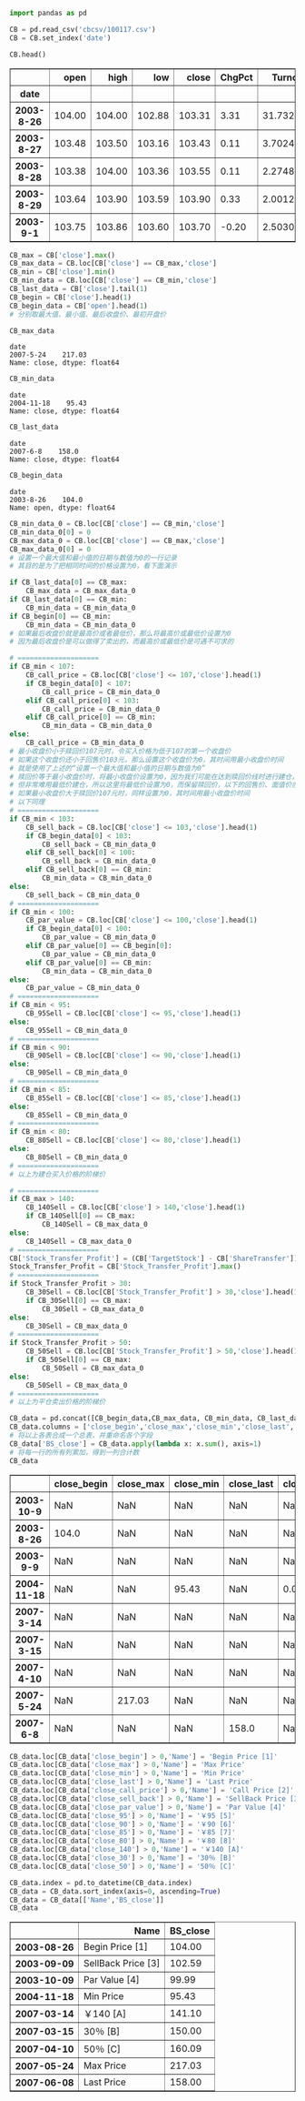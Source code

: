 

```python
import pandas as pd
```


```python
CB = pd.read_csv('cbcsv/100117.csv')
CB = CB.set_index('date')
```


```python
CB.head()
```




<div>













<table border="1" class="dataframe">
  <thead>
    <tr style="text-align: right;">
      <th></th>
      <th>open</th>
      <th>high</th>
      <th>low</th>
      <th>close</th>
      <th>ChgPct</th>
      <th>Turnover</th>
      <th>volume</th>
      <th>ShareTransfer</th>
      <th>TargetStock</th>
    </tr>
    <tr>
      <th>date</th>
      <th></th>
      <th></th>
      <th></th>
      <th></th>
      <th></th>
      <th></th>
      <th></th>
      <th></th>
      <th></th>
    </tr>
  </thead>
  <tbody>
    <tr>
      <th>2003-8-26</th>
      <td>104.00</td>
      <td>104.00</td>
      <td>102.88</td>
      <td>103.31</td>
      <td>3.31</td>
      <td>31.732245</td>
      <td>1554880</td>
      <td>5.34</td>
      <td>4.82</td>
    </tr>
    <tr>
      <th>2003-8-27</th>
      <td>103.48</td>
      <td>103.50</td>
      <td>103.16</td>
      <td>103.43</td>
      <td>0.11</td>
      <td>3.702449</td>
      <td>181420</td>
      <td>5.34</td>
      <td>4.76</td>
    </tr>
    <tr>
      <th>2003-8-28</th>
      <td>103.38</td>
      <td>104.00</td>
      <td>103.36</td>
      <td>103.55</td>
      <td>0.11</td>
      <td>2.274898</td>
      <td>111470</td>
      <td>5.34</td>
      <td>4.70</td>
    </tr>
    <tr>
      <th>2003-8-29</th>
      <td>103.64</td>
      <td>103.90</td>
      <td>103.59</td>
      <td>103.90</td>
      <td>0.33</td>
      <td>2.001224</td>
      <td>98060</td>
      <td>5.34</td>
      <td>4.68</td>
    </tr>
    <tr>
      <th>2003-9-1</th>
      <td>103.75</td>
      <td>103.86</td>
      <td>103.60</td>
      <td>103.70</td>
      <td>-0.20</td>
      <td>2.503061</td>
      <td>122650</td>
      <td>5.34</td>
      <td>4.85</td>
    </tr>
  </tbody>
</table>
</div>




```python
CB_max = CB['close'].max()
CB_max_data = CB.loc[CB['close'] == CB_max,'close']
CB_min = CB['close'].min()
CB_min_data = CB.loc[CB['close'] == CB_min,'close']
CB_last_data = CB['close'].tail(1)
CB_begin = CB['close'].head(1)
CB_begin_data = CB['open'].head(1)
# 分别取最大值、最小值、最后收盘价、最初开盘价
```


```python
CB_max_data
```




    date
    2007-5-24    217.03
    Name: close, dtype: float64




```python
CB_min_data
```




    date
    2004-11-18    95.43
    Name: close, dtype: float64




```python
CB_last_data
```




    date
    2007-6-8    158.0
    Name: close, dtype: float64




```python
CB_begin_data
```




    date
    2003-8-26    104.0
    Name: open, dtype: float64




```python
CB_min_data_0 = CB.loc[CB['close'] == CB_min,'close']
CB_min_data_0[0] = 0
CB_max_data_0 = CB.loc[CB['close'] == CB_max,'close']
CB_max_data_0[0] = 0
# 设置一个最大值和最小值的日期与数值为0的一行记录
# 其目的是为了把相同时间的价格设置为0，看下面演示
```


```python
if CB_last_data[0] == CB_max:
    CB_max_data = CB_max_data_0
if CB_last_data[0] == CB_min:
    CB_min_data = CB_min_data_0
if CB_begin[0] == CB_min:
    CB_min_data = CB_min_data_0
# 如果最后收盘价就是最高价或者最低价，那么将最高价或最低价设置为0
# 因为最后收盘价是可以做得了卖出的，而最高价或最低价是可遇不可求的
```


```python
# ====================
if CB_min < 107:
    CB_call_price = CB.loc[CB['close'] <= 107,'close'].head(1)
    if CB_begin_data[0] < 107:
        CB_call_price = CB_min_data_0
    elif CB_call_price[0] < 103:
        CB_call_price = CB_min_data_0
    elif CB_call_price[0] == CB_min:
        CB_min_data = CB_min_data_0
else:
    CB_call_price = CB_min_data_0
# 最小收盘价小于赎回价107元时，令买入价格为低于107的第一个收盘价
# 如果这个收盘价还小于回售价103元，那么设置这个收盘价为0，其时间用最小收盘价时间
# 就是使用了上述的“设置一个最大值和最小值的日期与数值为0”
# 赎回价等于最小收盘价时，将最小收盘价设置为0，因为我们可能在达到赎回价线时进行建仓，
# 但非常难用最低价建仓，所以这里将最低价设置为0，而保留赎回价，以下的回售价、面值价亦如此
# 如果最小收盘价大于赎回价107元时，同样设置为0，其时间用最小收盘价时间
# 以下同理
# ====================
if CB_min < 103:
    CB_sell_back = CB.loc[CB['close'] <= 103,'close'].head(1)
    if CB_begin_data[0] < 103:
        CB_sell_back = CB_min_data_0
    elif CB_sell_back[0] < 100:
        CB_sell_back = CB_min_data_0
    elif CB_sell_back[0] == CB_min:
        CB_min_data = CB_min_data_0
else:
    CB_sell_back = CB_min_data_0
# ====================
if CB_min < 100:
    CB_par_value = CB.loc[CB['close'] <= 100,'close'].head(1)
    if CB_begin_data[0] < 100:
        CB_par_value = CB_min_data_0
    elif CB_par_value[0] == CB_begin[0]:
        CB_par_value = CB_min_data_0
    elif CB_par_value[0] == CB_min:
        CB_min_data = CB_min_data_0
else:
    CB_par_value = CB_min_data_0
# ====================
if CB_min < 95:
    CB_95Sell = CB.loc[CB['close'] <= 95,'close'].head(1)
else:
    CB_95Sell = CB_min_data_0
# ====================
if CB_min < 90:
    CB_90Sell = CB.loc[CB['close'] <= 90,'close'].head(1)
else:
    CB_90Sell = CB_min_data_0
# ====================
if CB_min < 85:
    CB_85Sell = CB.loc[CB['close'] <= 85,'close'].head(1)
else:
    CB_85Sell = CB_min_data_0
# ====================
if CB_min < 80:
    CB_80Sell = CB.loc[CB['close'] <= 80,'close'].head(1)
else:
    CB_80Sell = CB_min_data_0
# ====================
# 以上为建仓买入价格的阶梯价
```


```python
# ====================
if CB_max > 140:
    CB_140Sell = CB.loc[CB['close'] > 140,'close'].head(1)
    if CB_140Sell[0] == CB_max:
        CB_140Sell = CB_max_data_0
else:
    CB_140Sell = CB_max_data_0
# ====================
CB['Stock_Transfer_Profit'] = (CB['TargetStock'] - CB['ShareTransfer'])/CB['ShareTransfer']*100
Stock_Transfer_Profit = CB['Stock_Transfer_Profit'].max()
# ====================
if Stock_Transfer_Profit > 30:
    CB_30Sell = CB.loc[CB['Stock_Transfer_Profit'] > 30,'close'].head(1)
    if CB_30Sell[0] == CB_max:
        CB_30Sell = CB_max_data_0
else:
    CB_30Sell = CB_max_data_0
# ====================
if Stock_Transfer_Profit > 50:
    CB_50Sell = CB.loc[CB['Stock_Transfer_Profit'] > 50,'close'].head(1)
    if CB_50Sell[0] == CB_max:
        CB_50Sell = CB_max_data_0
else:
    CB_50Sell = CB_max_data_0
# ====================
# 以上为平仓卖出价格的阶梯价
```


```python
CB_data = pd.concat([CB_begin_data,CB_max_data, CB_min_data, CB_last_data,CB_call_price,CB_sell_back,CB_par_value,CB_95Sell,CB_90Sell,CB_85Sell,CB_80Sell,CB_140Sell,CB_30Sell,CB_50Sell], axis=1)
CB_data.columns = ['close_begin','close_max','close_min','close_last','close_call_price','close_sell_back','close_par_value','close_95','close_90','close_85','close_80','close_140','close_30','close_50']
# 将以上各表合成一个总表，并重命名各个字段
CB_data['BS_close'] = CB_data.apply(lambda x: x.sum(), axis=1)
# 将每一行的所有列累加，得到一列合计数
CB_data
```




<div>













<table border="1" class="dataframe">
  <thead>
    <tr style="text-align: right;">
      <th></th>
      <th>close_begin</th>
      <th>close_max</th>
      <th>close_min</th>
      <th>close_last</th>
      <th>close_call_price</th>
      <th>close_sell_back</th>
      <th>close_par_value</th>
      <th>close_95</th>
      <th>close_90</th>
      <th>close_85</th>
      <th>close_80</th>
      <th>close_140</th>
      <th>close_30</th>
      <th>close_50</th>
      <th>BS_close</th>
    </tr>
  </thead>
  <tbody>
    <tr>
      <th>2003-10-9</th>
      <td>NaN</td>
      <td>NaN</td>
      <td>NaN</td>
      <td>NaN</td>
      <td>NaN</td>
      <td>NaN</td>
      <td>99.99</td>
      <td>NaN</td>
      <td>NaN</td>
      <td>NaN</td>
      <td>NaN</td>
      <td>NaN</td>
      <td>NaN</td>
      <td>NaN</td>
      <td>99.99</td>
    </tr>
    <tr>
      <th>2003-8-26</th>
      <td>104.0</td>
      <td>NaN</td>
      <td>NaN</td>
      <td>NaN</td>
      <td>NaN</td>
      <td>NaN</td>
      <td>NaN</td>
      <td>NaN</td>
      <td>NaN</td>
      <td>NaN</td>
      <td>NaN</td>
      <td>NaN</td>
      <td>NaN</td>
      <td>NaN</td>
      <td>104.00</td>
    </tr>
    <tr>
      <th>2003-9-9</th>
      <td>NaN</td>
      <td>NaN</td>
      <td>NaN</td>
      <td>NaN</td>
      <td>NaN</td>
      <td>102.59</td>
      <td>NaN</td>
      <td>NaN</td>
      <td>NaN</td>
      <td>NaN</td>
      <td>NaN</td>
      <td>NaN</td>
      <td>NaN</td>
      <td>NaN</td>
      <td>102.59</td>
    </tr>
    <tr>
      <th>2004-11-18</th>
      <td>NaN</td>
      <td>NaN</td>
      <td>95.43</td>
      <td>NaN</td>
      <td>0.0</td>
      <td>NaN</td>
      <td>NaN</td>
      <td>0.0</td>
      <td>0.0</td>
      <td>0.0</td>
      <td>0.0</td>
      <td>NaN</td>
      <td>NaN</td>
      <td>NaN</td>
      <td>95.43</td>
    </tr>
    <tr>
      <th>2007-3-14</th>
      <td>NaN</td>
      <td>NaN</td>
      <td>NaN</td>
      <td>NaN</td>
      <td>NaN</td>
      <td>NaN</td>
      <td>NaN</td>
      <td>NaN</td>
      <td>NaN</td>
      <td>NaN</td>
      <td>NaN</td>
      <td>141.1</td>
      <td>NaN</td>
      <td>NaN</td>
      <td>141.10</td>
    </tr>
    <tr>
      <th>2007-3-15</th>
      <td>NaN</td>
      <td>NaN</td>
      <td>NaN</td>
      <td>NaN</td>
      <td>NaN</td>
      <td>NaN</td>
      <td>NaN</td>
      <td>NaN</td>
      <td>NaN</td>
      <td>NaN</td>
      <td>NaN</td>
      <td>NaN</td>
      <td>150.0</td>
      <td>NaN</td>
      <td>150.00</td>
    </tr>
    <tr>
      <th>2007-4-10</th>
      <td>NaN</td>
      <td>NaN</td>
      <td>NaN</td>
      <td>NaN</td>
      <td>NaN</td>
      <td>NaN</td>
      <td>NaN</td>
      <td>NaN</td>
      <td>NaN</td>
      <td>NaN</td>
      <td>NaN</td>
      <td>NaN</td>
      <td>NaN</td>
      <td>160.09</td>
      <td>160.09</td>
    </tr>
    <tr>
      <th>2007-5-24</th>
      <td>NaN</td>
      <td>217.03</td>
      <td>NaN</td>
      <td>NaN</td>
      <td>NaN</td>
      <td>NaN</td>
      <td>NaN</td>
      <td>NaN</td>
      <td>NaN</td>
      <td>NaN</td>
      <td>NaN</td>
      <td>NaN</td>
      <td>NaN</td>
      <td>NaN</td>
      <td>217.03</td>
    </tr>
    <tr>
      <th>2007-6-8</th>
      <td>NaN</td>
      <td>NaN</td>
      <td>NaN</td>
      <td>158.0</td>
      <td>NaN</td>
      <td>NaN</td>
      <td>NaN</td>
      <td>NaN</td>
      <td>NaN</td>
      <td>NaN</td>
      <td>NaN</td>
      <td>NaN</td>
      <td>NaN</td>
      <td>NaN</td>
      <td>158.00</td>
    </tr>
  </tbody>
</table>
</div>




```python
CB_data.loc[CB_data['close_begin'] > 0,'Name'] = 'Begin Price [1]'
CB_data.loc[CB_data['close_max'] > 0,'Name'] = 'Max Price'
CB_data.loc[CB_data['close_min'] > 0,'Name'] = 'Min Price'
CB_data.loc[CB_data['close_last'] > 0,'Name'] = 'Last Price'
CB_data.loc[CB_data['close_call_price'] > 0,'Name'] = 'Call Price [2]'
CB_data.loc[CB_data['close_sell_back'] > 0,'Name'] = 'SellBack Price [3]'
CB_data.loc[CB_data['close_par_value'] > 0,'Name'] = 'Par Value [4]'
CB_data.loc[CB_data['close_95'] > 0,'Name'] = '￥95 [5]'
CB_data.loc[CB_data['close_90'] > 0,'Name'] = '￥90 [6]'
CB_data.loc[CB_data['close_85'] > 0,'Name'] = '￥85 [7]'
CB_data.loc[CB_data['close_80'] > 0,'Name'] = '￥80 [8]'
CB_data.loc[CB_data['close_140'] > 0,'Name'] = '￥140 [A]'
CB_data.loc[CB_data['close_30'] > 0,'Name'] = '30％ [B]'
CB_data.loc[CB_data['close_50'] > 0,'Name'] = '50％ [C]'
```


```python
CB_data.index = pd.to_datetime(CB_data.index)
CB_data = CB_data.sort_index(axis=0, ascending=True)
CB_data = CB_data[['Name','BS_close']]
CB_data
```




<div>













<table border="1" class="dataframe">
  <thead>
    <tr style="text-align: right;">
      <th></th>
      <th>Name</th>
      <th>BS_close</th>
    </tr>
  </thead>
  <tbody>
    <tr>
      <th>2003-08-26</th>
      <td>Begin Price [1]</td>
      <td>104.00</td>
    </tr>
    <tr>
      <th>2003-09-09</th>
      <td>SellBack Price [3]</td>
      <td>102.59</td>
    </tr>
    <tr>
      <th>2003-10-09</th>
      <td>Par Value [4]</td>
      <td>99.99</td>
    </tr>
    <tr>
      <th>2004-11-18</th>
      <td>Min Price</td>
      <td>95.43</td>
    </tr>
    <tr>
      <th>2007-03-14</th>
      <td>￥140 [A]</td>
      <td>141.10</td>
    </tr>
    <tr>
      <th>2007-03-15</th>
      <td>30％ [B]</td>
      <td>150.00</td>
    </tr>
    <tr>
      <th>2007-04-10</th>
      <td>50％ [C]</td>
      <td>160.09</td>
    </tr>
    <tr>
      <th>2007-05-24</th>
      <td>Max Price</td>
      <td>217.03</td>
    </tr>
    <tr>
      <th>2007-06-08</th>
      <td>Last Price</td>
      <td>158.00</td>
    </tr>
  </tbody>
</table>
</div>


